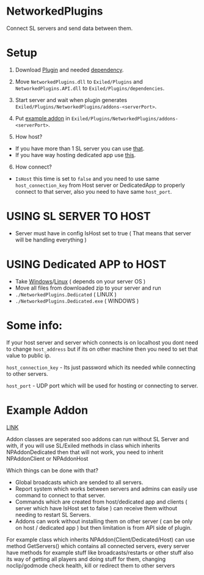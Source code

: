 # NetworkedPlugins
Connect SL servers and send data between them.


# Setup

1. Download [Plugin](github.com/Killers0992/NetworkedPlugins/releases/latest/download/NetworkedPlugins.dll) and needed [dependency](github.com/Killers0992/NetworkedPlugins/releases/latest/download/NetworkedPlugins.API.dll).

2. Move ``NetworkedPlugins.dll`` to ``Exiled/Plugins`` and ``NetworkedPlugins.API.dll`` to ``Exiled/Plugins/dependencies``.

3. Start server and wait when plugin generates ``Exiled/Plugins/NetworkedPlugins/addons-<serverPort>``.

4. Put [example addon](github.com/Killers0992/NetworkedPlugins/releases/latest/download/ExampleAddon.dll) in ``Exiled/Plugins/NetworkedPlugins/addons-<serverPort>``.

5. How host?
- If you have more than 1 SL server you can use [that](https://github.com/Killers0992/NetworkedPlugins/tree/master#using-sl-server-to-host).
- If you have way hosting dedicated app use [this](https://github.com/Killers0992/NetworkedPlugins/tree/master#using-dedicated-app-to-host).

6. How connect?

- ``IsHost`` this time is set to ``false`` and you need to use same ``host_connection_key`` from Host server or DedicatedApp to properly connect to that server,
also you need to have same ``host_port``.

# USING SL SERVER TO HOST

- Server must have in config IsHost set to true
( That means that server will be handling everything )

# USING Dedicated APP to HOST

- Take [Windows](github.com/Killers0992/NetworkedPlugins/releases/latest/download/DedicatedApp-Windows.zip)/[Linux](github.com/Killers0992/NetworkedPlugins/releases/latest/download/DedicatedApp-Linux.zip) ( depends on your server OS )
- Move all files from downloaded zip to your server and run 
- ``./NetworkedPlugins.Dedicated`` ( LINUX )
- ``./NetworkedPlugins.Dedicated.exe`` ( WINDOWS ) 

# Some info:

If your host server and server which connects is on localhost you dont need to change ``host_address`` but if its on other machine then you need to set that value to public ip.

``host_connection_key`` - Its just password which its needed while connecting to other servers.

``host_port`` - UDP port which will be used for hosting or connecting to server.


# Example Addon
[LINK](https://github.com/Killers0992/EXILED/tree/dev/Exiled.NetworkExample)

Addon classes are seperated soo addons can run without SL Server and with,
if you will use SL/Exiled methods in class which inherits NPAddonDedicated then that will not work, you need to inherit NPAddonClient or NPAddonHost


Which things can be done with that?

- Global broadcasts which are sended to all servers.
- Report system which works between servers and admins can easily use command to connect to that server.
- Commands which are created from host/dedicated app and clients ( server which have IsHost set to false ) can receive them without needing to restart SL Servers.
- Addons can work without installing them on other server ( can be only on host / dedicated app ) but then limitation is from API side of plugin.

For example class which inherits NPAddon(Client/Dedicated/Host) can use method GetServers() which contains all connected servers, every server have methods for example stuff like broadcasts/restarts or other stuff also its way of getting all players and doing stuff for them, changing noclip/godmode check health, kill or redirect them to other servers
